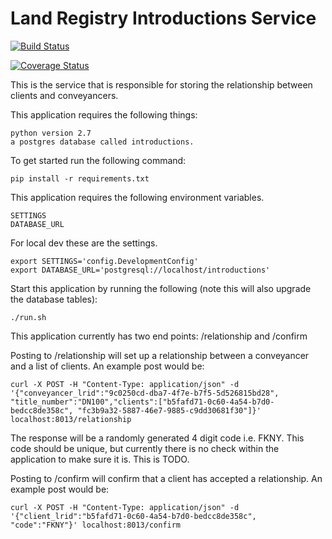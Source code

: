 Land Registry Introductions Service
=========

[![Build Status](https://travis-ci.org/LandRegistry/introductions.svg)](https://travis-ci.org/LandRegistry/ownership)

[![Coverage Status](https://img.shields.io/coveralls/LandRegistry/introductions.svg)](https://coveralls.io/r/LandRegistry/ownership)


This is the service that is responsible for storing the relationship between clients and conveyancers.

This application requires the following things:

```
python version 2.7
a postgres database called introductions.
```

To get started run the following command:

```
pip install -r requirements.txt
```

This application requires the following environment variables.

```
SETTINGS
DATABASE_URL
```

For local dev these are the settings.

```
export SETTINGS='config.DevelopmentConfig'
export DATABASE_URL='postgresql://localhost/introductions'
```

Start this application by running the following (note this will also upgrade the database tables):

```
./run.sh
```

This application currently has two end points: /relationship and /confirm

Posting to /relationship will set up a relationship between a conveyancer and a list
of clients. An example post would be:

```
curl -X POST -H "Content-Type: application/json" -d '{"conveyancer_lrid":"9c0250cd-dba7-4f7e-b7f5-5d526815bd28", "title_number":"DN100","clients":["b5fafd71-0c60-4a54-b7d0-bedcc8de358c", "fc3b9a32-5887-46e7-9885-c9dd30681f30"]}' localhost:8013/relationship
```

The response will be a randomly generated 4 digit code i.e. FKNY.
This code should be unique, but currently there is no check within the application to make sure it is. This is TODO.

Posting to /confirm will confirm that a client has accepted a relationship. An example post would be:

```
curl -X POST -H "Content-Type: application/json" -d '{"client_lrid":"b5fafd71-0c60-4a54-b7d0-bedcc8de358c", "code":"FKNY"}' localhost:8013/confirm
```
